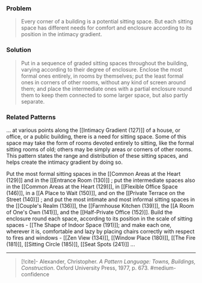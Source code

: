 ### Problem
>Every corner of a building is a potential sitting space. But each sitting space has different needs for comfort and enclosure according to its position in the intimacy gradient.

### Solution
>Put in a sequence of graded sitting spaces throughout the building, varying according to their degree of enclosure. Enclose the most formal ones entirely, in rooms by themselves; put the least formal ones in corners of other rooms, without any kind of screen around them; and place the intermediate ones with a partial enclosure round them to keep them connected to some larger space, but also partly separate.

### Related Patterns
... at various points along the [[Intimacy Gradient (127)]] of a house, or office, or a public building, there is a need for sitting space. Some of this space may take the form of rooms devoted entirely to sitting, like the formal sitting rooms of old; others may be simply areas or corners of other rooms. This pattern states the range and distribution of these sitting spaces, and helps create the intimacy gradient by doing so.

Put the most formal sitting spaces in the [[Common Areas at the Heart (129)]] and in the [[Entrance Room (130)]] ; put the intermediate spaces also in the [[Common Areas at the Heart (129)]], in [[Flexible Office Space (146)]], in a [[A Place to Wait (150)]], and on the [[Private Terrace on the Street (140)]] ; and put the most intimate and most informal sitting spaces in the [[Couple's Realm (136)]], the [[Farmhouse Kitchen (139)]], the [[A Room of One's Own (141)]], and the [[Half-Private Office (152)]]. Build the enclosure round each space, according to its position in the scale of sitting spaces - [[The Shape of Indoor Space (191)]]; and make each one, wherever it is, comfortable and lazy by placing chairs correctly with respect to fires and windows - [[Zen View (134)]], [[Window Place (180)]], [[The Fire (181)]], [[Sitting Circle (185)]], [[Seat Spots (241)]] ...

---
> [!cite]- Alexander, Christopher. _A Pattern Language: Towns, Buildings, Construction_. Oxford University Press, 1977, p. 673.
> #medium-confidence 